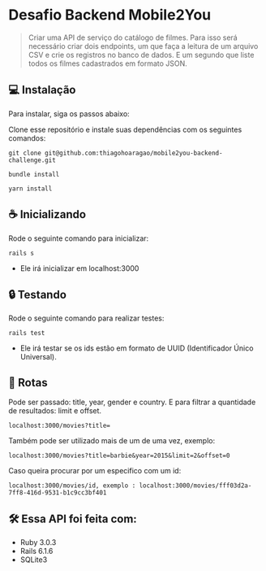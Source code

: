 # Desafio Backend Mobile2You

> Criar uma API de serviço do catálogo de filmes. Para isso será necessário criar dois endpoints, um que faça a leitura de um arquivo CSV e crie os registros no banco de dados. E um segundo que liste todos os filmes cadastrados em formato JSON.

## 💻 Instalação

Para instalar, siga os passos abaixo:

Clone esse repositório e instale suas dependências com os seguintes comandos:
```
git clone git@github.com:thiagohoaragao/mobile2you-backend-challenge.git
```
```
bundle install
```
```
yarn install
```

## ☕ Inicializando

Rode o seguinte comando para inicializar:
```
rails s
```
* Ele irá inicializar em localhost:3000

## 🔒 Testando
Rode o seguinte comando para realizar testes:
```
rails test
```
* Ele irá testar se os ids estão em formato de UUID (Identificador Único Universal).
## 🚀 Rotas

Pode ser passado: title, year, gender e country.
E para filtrar a quantidade de resultados: limit e offset.

```
localhost:3000/movies?title=
```
Também pode ser utilizado mais de um de uma vez, exemplo:

```
localhost:3000/movies?title=barbie&year=2015&limit=2&offset=0
```
Caso queira procurar por um especifico com um id:
```
localhost:3000/movies/id, exemplo : localhost:3000/movies/fff03d2a-7ff8-416d-9531-b1c9cc3bf401
```
## 🛠️ Essa API foi feita com:
- Ruby 3.0.3
- Rails 6.1.6
- SQLite3
